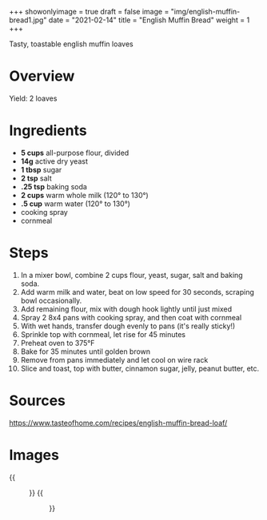 +++
showonlyimage = true
draft = false
image = "img/english-muffin-bread1.jpg"
date = "2021-02-14"
title = "English Muffin Bread"
weight = 1
+++

Tasty, toastable english muffin loaves
<!--more-->

# Overview

Yield: 2 loaves

# Ingredients

* **5 cups** all-purpose flour, divided
* **14g** active dry yeast
* **1 tbsp** sugar
* **2 tsp** salt
* **.25 tsp** baking soda
* **2 cups** warm whole milk (120° to 130°)
* **.5 cup** warm water (120° to 130°)
* cooking spray
* cornmeal

# Steps
1. In a mixer bowl, combine 2 cups flour, yeast, sugar, salt and baking soda.
2. Add warm milk and water, beat on low speed for 30 seconds, scraping bowl occasionally. 
3. Add remaining flour, mix with dough hook lightly until just mixed
4. Spray 2 8x4 pans with cooking spray, and then coat with cornmeal
5. With wet hands, transfer dough evenly to pans (it's really sticky!)
6. Sprinkle top with cornmeal, let rise for 45 minutes
7. Preheat oven to 375&deg;F
8. Bake for 35 minutes until golden brown
9. Remove from pans immediately and let cool on wire rack
10. Slice and toast, top with butter, cinnamon sugar, jelly, peanut butter, etc.

# Sources
https://www.tasteofhome.com/recipes/english-muffin-bread-loaf/

# Images
{{<figure src="/img/english-muffin-bread1.jpg" link="/img/english-muffin-bread1.jpg" alt="english1" height="300px">}}
{{<figure src="/img/english-muffin-bread2.jpg" link="/img/english-muffin-bread2.jpg" alt="english2" height="300px">}}